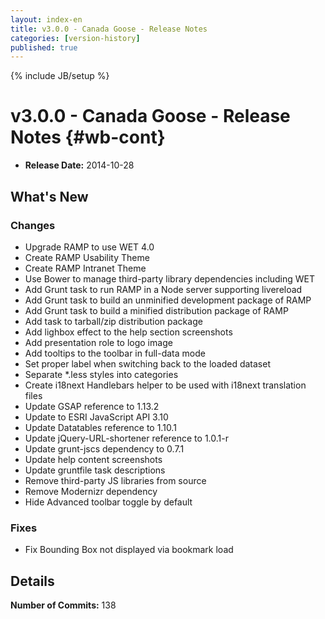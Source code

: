 ```yaml
---
layout: index-en
title: v3.0.0 - Canada Goose - Release Notes
categories: [version-history]
published: true
---
```

{% include JB/setup %}

# v3.0.0 - Canada Goose - Release Notes {#wb-cont}

<div class="toc"></div>

* **Release Date:** 2014-10-28

## What's New

### Changes

* Upgrade RAMP to use WET 4.0
* Create RAMP Usability Theme
* Create RAMP Intranet Theme
* Use Bower to manage third-party library dependencies including WET
* Add Grunt task to run RAMP in a Node server supporting livereload
* Add Grunt task to build an unminified development package of RAMP
* Add Grunt task to build a minified distribution package of RAMP
* Add task to tarball/zip distribution package
* Add lighbox effect to the help section screenshots
* Add presentation role to logo image
* Add tooltips to the toolbar in full-data mode
* Set proper label when switching back to the loaded dataset
* Separate *.less styles into categories
* Create i18next Handlebars helper to be used with i18next translation files
* Update GSAP reference to 1.13.2
* Update to ESRI JavaScript API 3.10
* Update Datatables reference to 1.10.1
* Update jQuery-URL-shortener reference to 1.0.1-r
* Update grunt-jscs dependency to 0.7.1
* Update help content screenshots
* Update gruntfile task descriptions
* Remove third-party JS libraries from source
* Remove Modernizr dependency
* Hide Advanced toolbar toggle by default

### Fixes

* Fix Bounding Box not displayed via bookmark load

## Details

**Number of Commits:** 138